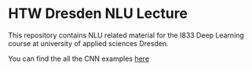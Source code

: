 # HTW Dresden NLU Lecture

This repository contains NLU related material for the I833 Deep Learning course at university of applied sciences Dresden.

You can find the all the CNN examples [here](https://github.com/tneumann/htw_cnn_lecture)

